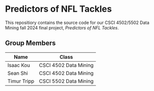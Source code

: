 # Predictors of NFL Tackles

This repositiory contains the source code for our CSCI 4502/5502 Data Mining
fall 2024 final project, *Predictors of NFL Tackles*.

## Group Members

| Name         | Class                 |
| ------------ | --------------------- |
| Isaac Kou    | CSCI 4502 Data Mining |
| Sean Shi     | CSCI 4502 Data Mining |
| Timur Tripp  | CSCI 5502 Data Mining |
